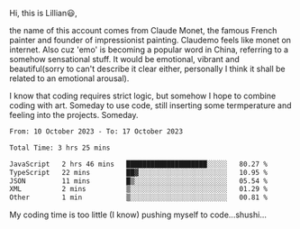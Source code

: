 Hi, this is Lillian😃, 

the name of this account comes from Claude Monet, the famous French painter and founder of impressionist painting. Claudemo feels like monet on internet. Also cuz 'emo' is becoming a popular word in China, referring to a somehow sensational stuff. It would be emotional, vibrant and beautiful(sorry to can't describe it clear either, personally I think it shall be  related to an emotional arousal).

I know that coding requires strict logic, but somehow I hope to combine coding with art. Someday to use code, still inserting some termperature and feeling into the projects. Someday.


<!--START_SECTION:waka-->

```txt
From: 10 October 2023 - To: 17 October 2023

Total Time: 3 hrs 25 mins

JavaScript   2 hrs 46 mins   ████████████████████░░░░░   80.27 %
TypeScript   22 mins         ██▓░░░░░░░░░░░░░░░░░░░░░░   10.95 %
JSON         11 mins         █▒░░░░░░░░░░░░░░░░░░░░░░░   05.54 %
XML          2 mins          ▒░░░░░░░░░░░░░░░░░░░░░░░░   01.29 %
Other        1 min           ▒░░░░░░░░░░░░░░░░░░░░░░░░   00.81 %
```

<!--END_SECTION:waka-->

My coding time is too little (I know)
pushing myself to code...shushi...
